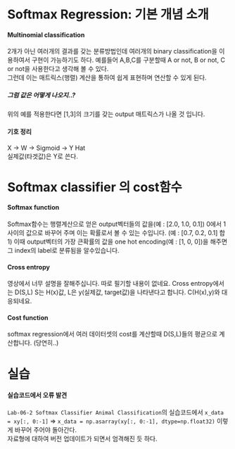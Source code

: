 # Softmax Regression: 기본 개념 소개

#### Multinomial classification
2개가 아닌 여러개의 결과를 갖는 분류방법인데 여러개의 binary classification을 이용하여서 구현이 가능하기도 하다. 예를들어 A,B,C를 구분할때 A or not, B or not, C or not을 사용한다고 생각해 볼 수 있다.  
그런데 이는 매트릭스(행렬) 계산을 통하여 쉽게 표현하며 연산할 수 있게 된다.

##### 그럼 값은 어떻게 나오지..?
위의 예를 적용한다면 [1,3]의 크기를 갖는 output 매트릭스가 나올 것 입니다.

#### 기호 정리
X -> W -> Sigmoid -> Y Hat  
실제값(타겟값)은 Y로 쓴다.

# Softmax classifier 의 cost함수
#### Softmax function
Softmax함수는 행렬계산으로 얻은 output벡터들의 값을(예 : [2.0, 1.0, 0.1]) 0에서 1사이의 값으로 바꾸어 주며 이는 확률로서 볼 수 있는 수입니다. (예 : [0.7, 0.2, 0.1] 합1) 이때 output벡터의 가장 큰확률의 값을 one hot encoding(예 : [1, 0, 0])을 해주면 그 index의 label로 분류됨을 알수있습니다.

#### Cross entropy
영상에서 너무 설명을 잘해주십니다. 따로 필기할 내용이 없네요.
Cross entropy에서는 D(S,L) S는 H(x)값, L은 y(실제값, target값)을 나타낸다고 합니다. C(H(x),y)와 대응되네요.

#### Cost function
softmax regression에서 여러 데이터셋의 cost를 계산할때 D(S,L)들의 평균으로 계산합니다. (당연히..)

# 실습
#### 실습코드에서 오류 발견
`Lab-06-2 Softmax Classifier Animal Classification`의 실습코드에서 `x_data = xy[:, 0:-1]` => `x_data = np.asarray(xy[:, 0:-1], dtype=np.float32)` 이렇게 바꾸어 주어야 돌아간다.  
자료형에 대하여 버전 업데이트가 되면서 엄격해진 듯 하다.
